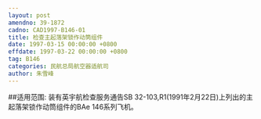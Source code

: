 ```yaml
---
layout: post
amendno: 39-1872
cadno: CAD1997-B146-01
title: 检查主起落架锁作动筒组件
date: 1997-03-15 00:00:00 +0800
effdate: 1997-03-22 00:00:00 +0800
tag: B146
categories: 民航总局航空器适航司
author: 朱雪峰
---
```


##适用范围:
装有英宇航检查服务通告SB 32-103,R1(1991年2月22日)上列出的主起落架锁作动筒组件的BAe 146系列飞机。

